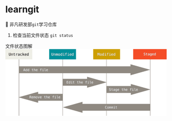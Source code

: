 # learngit
:construction: 非凡研发部`git`学习仓库

1. 检查当前文件状态 `git status `

文件状态图解
![Git管理生命](./image/lifecycle.png)